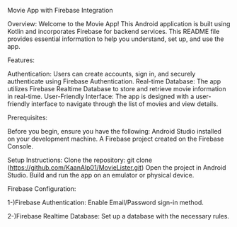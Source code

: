 Movie App with Firebase Integration

Overview:
Welcome to the Movie App! This Android application is built using Kotlin and incorporates Firebase for backend services. This README file provides essential information to help you understand, set up, and use the app.

Features:

Authentication: Users can create accounts, sign in, and securely authenticate using Firebase Authentication.
Real-time Database: The app utilizes Firebase Realtime Database to store and retrieve movie information in real-time.
User-Friendly Interface: The app is designed with a user-friendly interface to navigate through the list of movies and view details.

Prerequisites:

Before you begin, ensure you have the following:
Android Studio installed on your development machine.
A Firebase project created on the Firebase Console.

Setup Instructions:
Clone the repository:
git clone (https://github.com/KaanAlp01/MovieLister.git)
Open the project in Android Studio.
Build and run the app on an emulator or physical device.

Firebase Configuration:

1-)Firebase Authentication:
Enable Email/Password sign-in method.

2-)Firebase Realtime Database:
Set up a database with the necessary rules.
